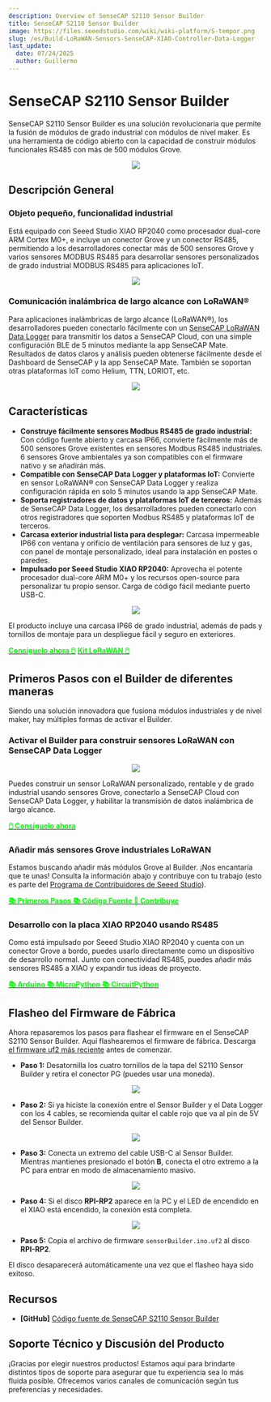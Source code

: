 ```yaml
---
description: Overview of SenseCAP S2110 Sensor Builder
title: SenseCAP S2110 Sensor Builder
image: https://files.seeedstudio.com/wiki/wiki-platform/S-tempor.png
slug: /es/Build-LoRaWAN-Sensors-SenseCAP-XIAO-Controller-Data-Logger
last_update:
  date: 07/24/2025
  author: Guillermo
---
```


<!-- This wiki has been devided into 3 parts. -->

# SenseCAP S2110 Sensor Builder

SenseCAP S2110 Sensor Builder es una solución revolucionaria que permite la fusión de módulos de grado industrial con módulos de nivel maker. Es una herramienta de código abierto con la capacidad de construir módulos funcionales RS485 con más de 500 módulos Grove.

<div align="center"><img width={600} src="https://files.seeedstudio.com/wiki/SenseCAP_S2110_builder/SenseCAP-S2110-Sensor-Builder-105.jpg"/></div>

## Descripción General

### Objeto pequeño, funcionalidad industrial

Está equipado con Seeed Studio XIAO RP2040 como procesador dual-core ARM Cortex M0+, e incluye un conector Grove y un conector RS485, permitiendo a los desarrolladores conectar más de 500 sensores Grove y varios sensores MODBUS RS485 para desarrollar sensores personalizados de grado industrial MODBUS RS485 para aplicaciones IoT.

<div align="center"><img width={600} src="https://files.seeedstudio.com/wiki/SenseCAP-S2110/107.jpg"/></div>

### Comunicación inalámbrica de largo alcance con LoRaWAN®

Para aplicaciones inalámbricas de largo alcance (LoRaWAN®), los desarrolladores pueden conectarlo fácilmente con un [SenseCAP LoRaWAN Data Logger](https://www.seeedstudio.com/SenseCAP-S2100-LoRaWAN-Data-Logger-p-5361.html) para transmitir los datos a SenseCAP Cloud, con una simple configuración BLE de 5 minutos mediante la app SenseCAP Mate. Resultados de datos claros y análisis pueden obtenerse fácilmente desde el Dashboard de SenseCAP y la app SenseCAP Mate. También se soportan otras plataformas IoT como Helium, TTN, LORIOT, etc.

<div align="center"><img width={800} src="https://files.seeedstudio.com/wiki/SenseCAP_S2110_builder/SenseCAP-S2110-Sensor-Builder-106.jpg"/></div>

## Características

- **Construye fácilmente sensores Modbus RS485 de grado industrial:** Con código fuente abierto y carcasa IP66, convierte fácilmente más de 500 sensores Grove existentes en sensores Modbus RS485 industriales. 6 sensores Grove ambientales ya son compatibles con el firmware nativo y se añadirán más.
- **Compatible con SenseCAP Data Logger y plataformas IoT:** Convierte en sensor LoRaWAN® con SenseCAP Data Logger y realiza configuración rápida en solo 5 minutos usando la app SenseCAP Mate.
- **Soporta registradores de datos y plataformas IoT de terceros:** Además de SenseCAP Data Logger, los desarrolladores pueden conectarlo con otros registradores que soporten Modbus RS485 y plataformas IoT de terceros.
- **Carcasa exterior industrial lista para desplegar:** Carcasa impermeable IP66 con ventana y orificio de ventilación para sensores de luz y gas, con panel de montaje personalizado, ideal para instalación en postes o paredes.
- **Impulsado por Seeed Studio XIAO RP2040:** Aprovecha el potente procesador dual-core ARM M0+ y los recursos open-source para personalizar tu propio sensor. Carga de código fácil mediante puerto USB-C.

<div align="center"><img width={800} src="https://files.seeedstudio.com/wiki/SenseCAP-S2110/108.png"/></div>

El producto incluye una carcasa IP66 de grado industrial, además de pads y tornillos de montaje para un despliegue fácil y seguro en exteriores.

<div class="get_one_now_container" style={{textAlign: 'center'}}><a class="get_one_now_item" href="https://www.seeedstudio.com/SenseCAP-XIAO-LoRaWAN-Controller-p-5474.html" target="_blank"><strong><span><font color={'FFFFFF'} size={"4"}> Consíguelo ahora 🖱️</font></span></strong></a> <a class="get_one_now_item" href="https://www.seeedstudio.com/sensecap-outdoor-lorawan-sensor-kit-based-on-grove-p-5503.html" target="_blank"><strong><span><font color={'FFFFFF'} size={"4"}> Kit LoRaWAN 🖱️</font></span></strong></a> </div>

## Primeros Pasos con el Builder de diferentes maneras

Siendo una solución innovadora que fusiona módulos industriales y de nivel maker, hay múltiples formas de activar el Builder.

### Activar el Builder para construir sensores LoRaWAN con SenseCAP Data Logger

<div align="center"><img width={500} src="https://media-cdn.seeedstudio.com/media/catalog/product/cache/bb49d3ec4ee05b6f018e93f896b8a25d/1/-/1-e22011019-sensecap-s2110-lorawan-sensor-kit-first_1_.jpg"/></div>

Puedes construir un sensor LoRaWAN personalizado, rentable y de grado industrial usando sensores Grove, conectarlo a SenseCAP Cloud con SenseCAP Data Logger, y habilitar la transmisión de datos inalámbrica de largo alcance.

<div class="get_one_now_container" style={{textAlign: 'center'}}><a class="get_one_now_item" href="https://www.seeedstudio.com/SenseCAP-XIAO-LoRaWAN-Controller-p-5474.html" target="_blank"><strong><span><font color={'FFFFFF'} size={"4"}> 🖱️ Consíguelo ahora </font></span></strong></a> </div>

### Añadir más sensores Grove industriales LoRaWAN

Estamos buscando añadir más módulos Grove al Builder. ¡Nos encantaría que te unas! Consulta la información abajo y contribuye con tu trabajo (esto es parte del [Programa de Contribuidores de Seeed Studio](https://github.com/orgs/Seeed-Studio/projects/6/views/1?pane=issue&itemId=34120904)).

<div class="get_one_now_container" style={{textAlign: 'center'}}><a class="get_one_now_item" href="/list_of_supported_grove_n_adding_more" target="_blank" rel="noopener noreferrer"><strong><span><font color={'FFFFFF'} size={"4"}> 📚 Primeros Pasos </font></span></strong></a> <a class="get_one_now_item" href="https://github.com/Seeed-Studio/Seeed_Arduino_S2110" target="_blank" rel="noopener noreferrer"><strong><span><font color={'FFFFFF'} size={"4"}> 📚 Código Fuente </font></span></strong></a> <a class="get_one_now_item" href="https://github.com/orgs/Seeed-Studio/projects/6?pane=issue&itemId=34120904" target="_blank" rel="noopener noreferrer"><strong><span><font color={'FFFFFF'} size={"4"}> 🙋 Contribuye </font></span></strong></a> </div>

### Desarrollo con la placa XIAO RP2040 usando RS485

Como está impulsado por Seeed Studio XIAO RP2040 y cuenta con un conector Grove a bordo, puedes usarlo directamente como un dispositivo de desarrollo normal. Junto con conectividad RS485, puedes añadir más sensores RS485 a XIAO y expandir tus ideas de proyecto.

<div class="get_one_now_container" style={{textAlign: 'center'}}><a class="get_one_now_item" href="https://wiki.seeedstudio.com/XIAO-RP2040-with-Arduino/" target="_blank" rel="noopener noreferrer"><strong><span><font color={'FFFFFF'} size={"4"}> 📚 Arduino </font></span></strong></a> <a class="get_one_now_item" href="https://wiki.seeedstudio.com/XIAO-RP2040-with-MicroPython/" target="_blank" rel="noopener noreferrer"><strong><span><font color={'FFFFFF'} size={"4"}> 📚 MicroPython </font></span></strong></a> <a class="get_one_now_item" href="https://wiki.seeedstudio.com/XIAO-RP2040-with-CircuitPython/" target="_blank" rel="noopener noreferrer"><strong><span><font color={'FFFFFF'} size={"4"}> 📚 CircuitPython </font></span></strong></a></div>

## Flasheo del Firmware de Fábrica

Ahora repasaremos los pasos para flashear el firmware en el SenseCAP S2110 Sensor Builder. Aquí flashearemos el firmware de fábrica. Descarga [el firmware uf2 más reciente](https://github.com/Seeed-Studio/Seeed_Arduino_S2110/releases) antes de comenzar.

- **Paso 1:** Desatornilla los cuatro tornillos de la tapa del S2110 Sensor Builder y retira el conector PG (puedes usar una moneda).

<div align="center"><img width={400} src="https://files.seeedstudio.com/wiki/SenseCAP-S2110/92.jpg"/></div>

- **Paso 2:** Si ya hiciste la conexión entre el Sensor Builder y el Data Logger con los 4 cables, se recomienda quitar el cable rojo que va al pin de 5V del Sensor Builder.

<div align="center"><img width={400} src="https://files.seeedstudio.com/wiki/SenseCAP-S2110/97.jpg"/></div>

- **Paso 3:** Conecta un extremo del cable USB-C al Sensor Builder. Mientras mantienes presionado el botón **B**, conecta el otro extremo a la PC para entrar en modo de almacenamiento masivo.

<div align="center"><img width={400} src="https://files.seeedstudio.com/wiki/SenseCAP-S2110/98.jpg"/></div>

- **Paso 4:** Si el disco **RPI-RP2** aparece en la PC y el LED de encendido en el XIAO está encendido, la conexión está completa.

<div align="center"><img width={400} src="https://files.seeedstudio.com/wiki/SenseCAP-S2110/91.png"/></div>

- **Paso 5:** Copia el archivo de firmware `sensorBuilder.ino.uf2` al disco **RPI-RP2**.

El disco desaparecerá automáticamente una vez que el flasheo haya sido exitoso.

## Recursos

- **[GitHub]** [Código fuente de SenseCAP S2110 Sensor Builder](https://github.com/Seeed-Studio/Seeed_Arduino_S2110)

## Soporte Técnico y Discusión del Producto

¡Gracias por elegir nuestros productos! Estamos aquí para brindarte distintos tipos de soporte para asegurar que tu experiencia sea lo más fluida posible. Ofrecemos varios canales de comunicación según tus preferencias y necesidades.


<div class="button_tech_support_container">
<a href="https://forum.seeedstudio.com/" class="button_forum"></a> 
<a href="https://www.seeedstudio.com/contacts" class="button_email"></a>
</div>

<div class="button_tech_support_container">
<a href="https://discord.gg/eWkprNDMU7" class="button_discord"></a> 
<a href="https://github.com/Seeed-Studio/wiki-documents/discussions/69" class="button_discussion"></a>
</div>
